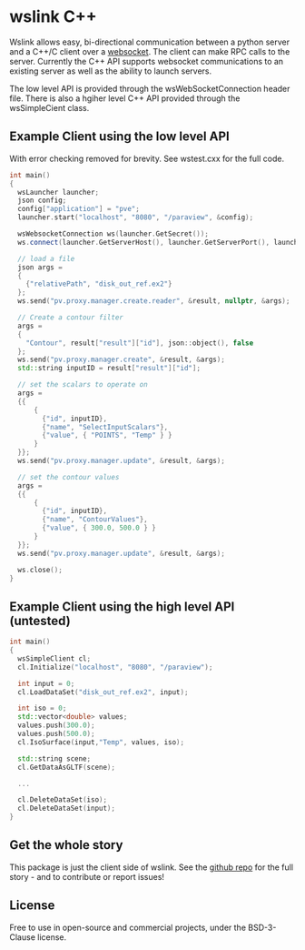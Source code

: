 # wslink C++

Wslink allows easy, bi-directional communication between a python server and a
C++/C client over a [websocket]. The client can make RPC calls to the
server. Currently the C++ API supports websocket communications to an existing
server as well as the ability to launch servers.

The low level API is provided through the wsWebSocketConnection header file. There is also a hgiher level C++ API provided through the wsSimpleCient class.

## Example Client using the low level API

With error checking removed for brevity. See wstest.cxx for the full code.

```C++
int main()
{
  wsLauncher launcher;
  json config;
  config["application"] = "pve";
  launcher.start("localhost", "8080", "/paraview", &config);

  wsWebsocketConnection ws(launcher.GetSecret());
  ws.connect(launcher.GetServerHost(), launcher.GetServerPort(), launcher.GetServerTarget());

  // load a file
  json args =
  {
    {"relativePath", "disk_out_ref.ex2"}
  };
  ws.send("pv.proxy.manager.create.reader", &result, nullptr, &args);

  // Create a contour filter
  args =
  {
    "Contour", result["result"]["id"], json::object(), false
  };
  ws.send("pv.proxy.manager.create", &result, &args);
  std::string inputID = result["result"]["id"];

  // set the scalars to operate on
  args =
  {{
      {
        {"id", inputID},
        {"name", "SelectInputScalars"},
        {"value", { "POINTS", "Temp" } }
      }
  }};
  ws.send("pv.proxy.manager.update", &result, &args);

  // set the contour values
  args =
  {{
      {
        {"id", inputID},
        {"name", "ContourValues"},
        {"value", { 300.0, 500.0 } }
      }
  }};
  ws.send("pv.proxy.manager.update", &result, &args);

  ws.close();
}
```

## Example Client using the high level API (untested)
```C++
int main()
{
  wsSimpleClient cl;
  cl.Initialize("localhost", "8080", "/paraview");

  int input = 0;
  cl.LoadDataSet("disk_out_ref.ex2", input);

  int iso = 0;
  std::vector<double> values;
  values.push(300.0);
  values.push(500.0);
  cl.IsoSurface(input,"Temp", values, iso);

  std::string scene;
  cl.GetDataAsGLTF(scene);

  ...

  cl.DeleteDataSet(iso);
  cl.DeleteDataSet(input);
}
```

## Get the whole story

This package is just the client side of wslink. See the [github repo] for
the full story - and to contribute or report issues!

## License
Free to use in open-source and commercial projects, under the BSD-3-Clause license.

[github repo]: https://github.com/kitware/wslink
[ParaViewWeb]: https://www.paraview.org/web/
[VTK]: http://www.vtk.org/
[websocket]: https://developer.mozilla.org/en-US/docs/Web/API/WebSocket
